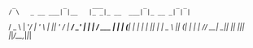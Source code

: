      _             _       ___           _        _ _ 
    / \   _ __ ___| |__   |_ _|_ __  ___| |_ __ _| | |
   / _ \ | '__/ __| '_ \   | || '_ \/ __| __/ _' | | |
  / ___ \| | | (__| | | |  | || | | \__ \ || (_| | | |
 /_/   \_\_|  \___|_| |_| |___|_| |_|___/\__\__,_|_|_|
